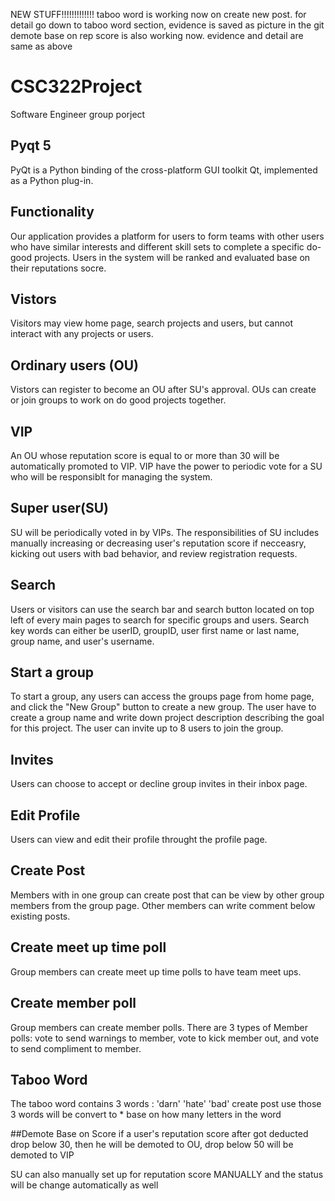 NEW STUFF!!!!!!!!!!!!!
taboo word is working now on create new post. for detail go down to taboo word section, evidence is saved as picture in the git
demote base on rep score is also working now. evidence and detail are same as above


# CSC322Project
Software Engineer group porject 

## Pyqt 5 
PyQt is a Python binding of the cross-platform GUI toolkit Qt, implemented as a Python plug-in.

## Functionality
Our application provides a platform for users to form teams with other users who have similar interests and different skill sets to complete a specific do-good projects. Users in the system will be ranked and evaluated base on their reputations socre. 

## Vistors
Visitors may view home page, search projects and users, but cannot interact with any projects or users.

## Ordinary users (OU)
Vistors can register to become an OU after SU's approval. OUs can create or join groups to work on do good projects together. 

## VIP
An OU whose reputation score is equal to or more than 30 will be automatically promoted to VIP. VIP have the power to periodic vote for a SU who will be responsiblt for managing the system.

## Super user(SU)
SU will be periodically voted in by VIPs. The responsibilities of SU includes manually increasing or decreasing user's reputation score if necceasry, kicking out users with bad behavior, and review registration requests. 

## Search
Users or visitors can use the search bar and search button located on top left of every main pages to search for specific groups and users. Search key words can either be userID, groupID, user first name or last name, group name, and user's username.  

## Start a group
To start a group, any users can access the groups page from home page, and click the "New Group" button to create a new group. The user have to create a group name and write down project description describing the goal for this project. The user can invite up to 8 users to join the group. 

## Invites
Users can choose to accept or decline group invites in their inbox page. 

## Edit Profile
Users can view and edit their profile throught the profile page.

## Create Post
Members with in one group can create post that can be view by other group members from the group page. Other members can write comment below existing posts. 

## Create meet up time poll
Group members can create meet up time polls to have team meet ups.

## Create member poll
Group members can create member polls. There are 3 types of Member polls: vote to send warnings to member, vote to kick member out, and vote to send compliment to member. 


## Taboo Word
The taboo word contains 3 words : 'darn' 'hate' 'bad'
create post use those 3 words will be convert to * base on how many letters in the word

##Demote Base on Score
if a user's reputation score after got deducted drop below 30, then he will be demoted to OU, drop below 50 will be demoted to VIP

SU can also manually set up for reputation score MANUALLY and the status will be change automatically as well



